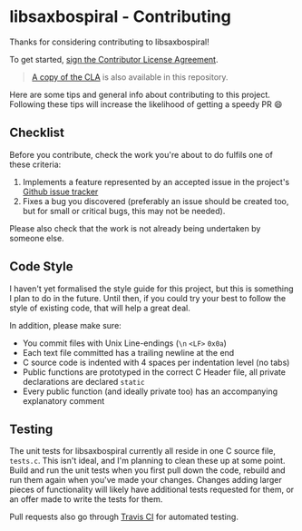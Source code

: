 # libsaxbospiral - Contributing

Thanks for considering contributing to libsaxbospiral!

To get started, [sign the Contributor License Agreement](https://www.clahub.com/agreements/saxbophone/libsaxbospiral).

> [A copy of the CLA](CLA_INDIVIDUAL.md) is also available in this repository.

Here are some tips and general info about contributing to this project. Following these tips will increase the likelihood of getting a speedy PR :smile:

## Checklist

Before you contribute, check the work you're about to do fulfils one of these criteria:

1. Implements a feature represented by an accepted issue in the project's [Github issue tracker](https://github.com/saxbophone/libsaxbospiral/issues)
2. Fixes a bug you discovered (preferably an issue should be created too, but for small or critical bugs, this may not be needed).

Please also check that the work is not already being undertaken by someone else.

## Code Style

I haven't yet formalised the style guide for this project, but this is something I plan to do in the future. Until then, if you could try your best to follow the style of existing code, that will help a great deal.

In addition, please make sure:

- You commit files with Unix Line-endings (`\n` `<LF>` `0x0a`)
- Each text file committed has a trailing newline at the end
- C source code is indented with 4 spaces per indentation level (no tabs)
- Public functions are prototyped in the correct C Header file, all private declarations are declared `static`
- Every public function (and ideally private too) has an accompanying explanatory comment

## Testing

The unit tests for libsaxbospiral currently all reside in one C source file, `tests.c`. This isn't ideal, and I'm planning to clean these up at some point. Build and run the unit tests when you first pull down the code, rebuild and run them again when you've made your changes. Changes adding larger pieces of functionality will likely have additional tests requested for them, or an offer made to write the tests for them.

Pull requests also go through [Travis CI](https://travis-ci.org/) for automated testing.
